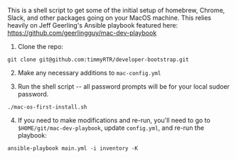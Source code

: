 This is a shell script to get some of the initial setup of homebrew, Chrome, Slack, and other packages going on your MacOS machine. This relies heavily on Jeff Geerling's Ansible playbook featured here: https://github.com/geerlingguy/mac-dev-playbook



1. Clone the repo: 

```git clone git@github.com:timmyRTR/developer-bootstrap.git```

2. Make any necessary additions to `mac-config.yml`

3. Run the shell script -- all password prompts will be for your local sudoer password. 

```cd {directory_you_cloned_to}
./mac-os-first-install.sh
```

4. If you need to make modifications and re-run, you'll need to go to `$HOME/git/mac-dev-playbook`, update `config.yml`, and re-run the playbook:

```
ansible-playbook main.yml -i inventory -K
```
